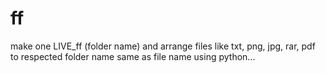 # ff
make one LIVE_ff (folder name) and arrange files like txt, png, jpg, rar, pdf to respected folder name same as file name using python...
